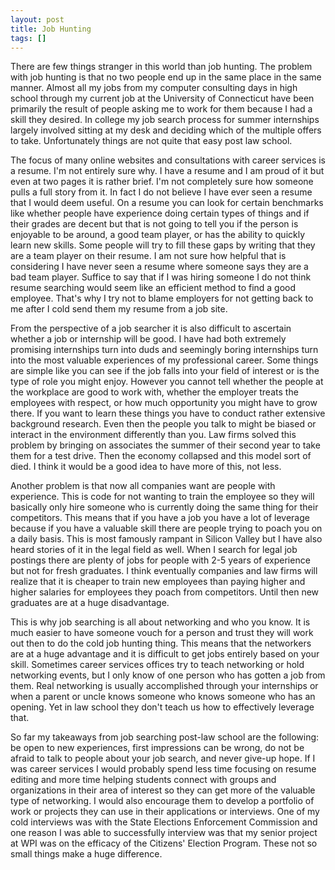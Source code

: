 ```yaml
---
layout: post
title: Job Hunting
tags: []
---
```

There are few things stranger in this world than job hunting. The problem with job hunting is that no two people end up in the same place in the same manner. Almost all my jobs from my computer consulting days in high school through my current job at the University of Connecticut have been primarily the result of people asking me to work for them because I had a skill they desired. In college my job search process for summer internships largely involved sitting at my desk and deciding which of the multiple offers to take. Unfortunately things are not quite that easy post law school.<!--more-->

The focus of many online websites and consultations with career services is a resume. I'm not entirely sure why. I have a resume and I am proud of it but even at two pages it is rather brief. I'm not completely sure how someone pulls a full story from it. In fact I do not believe I have ever seen a resume that I would deem useful. On a resume you can look for certain benchmarks like whether people have experience doing certain types of things and if their grades are decent but that is not going to tell you if the person is enjoyable to be around, a good team player, or has the ability to quickly learn new skills. Some people will try to fill these gaps by writing that they are a team player on their resume. I am not sure how helpful that is considering I have never seen a resume where someone says they are a bad team player. Suffice to say that if I was hiring someone I do not think resume searching would seem like an efficient method to find a good employee. That's why I try not to blame employers for not getting back to me after I cold send them my resume from a job site.

From the perspective of a job searcher it is also difficult to ascertain whether a job or internship will be good. I have had both extremely promising internships turn into duds and seemingly boring internships turn into the most valuable experiences of my professional career. Some things are simple like you can see if the job falls into your field of interest or is the type of role you might enjoy. However you cannot tell whether the people at the workplace are good to work with, whether the employer treats the employees with respect, or how much opportunity you might have to grow there. If you want to learn these things you have to conduct rather extensive background research. Even then the people you talk to might be biased or interact in the environment differently than you. Law firms solved this problem by bringing on associates the summer of their second year to take them for a test drive. Then the economy collapsed and this model sort of died. I think it would be a good idea to have more of this, not less.

Another problem is that now all companies want are people with experience. This is code for not wanting to train the employee so they will basically only hire someone who is currently doing the same thing for their competitors. This means that if you have a job you have a lot of leverage because if you have a valuable skill there are people trying to poach you on a daily basis. This is most famously rampant in Silicon Valley but I have also heard stories of it in the legal field as well. When I search for legal job postings there are plenty of jobs for people with 2-5 years of experience but not for fresh graduates. I think eventually companies and law firms will realize that it is cheaper to train new employees than paying higher and higher salaries for employees they poach from competitors. Until then new graduates are at a huge disadvantage.

This is why job searching is all about networking and who you know. It is much easier to have someone vouch for a person and trust they will work out then to do the cold job hunting thing. This means that the networkers are at a huge advantage and it is difficult to get jobs entirely based on your skill. Sometimes career services offices try to teach networking or hold networking events, but I only know of one person who has gotten a job from them. Real networking is usually accomplished through your internships or when a parent or uncle knows someone who knows someone who has an opening. Yet in law school they don't teach us how to effectively leverage that.

So far my takeaways from job searching post-law school are the following: be open to new experiences, first impressions can be wrong, do not be afraid to talk to people about your job search, and never give-up hope. If I was career services I would probably spend less time focusing on resume editing and more time helping students connect with groups and organizations in their area of interest so they can get more of the valuable type of networking. I would also encourage them to develop a portfolio of work or projects they can use in their applications or interviews. One of my cold interviews was with the State Elections Enforcement Commission and one reason I was able to successfully interview was that my senior project at WPI was on the efficacy of the Citizens' Election Program. These not so small things make a huge difference.
